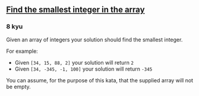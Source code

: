 <h2><a href=https://www.codewars.com/kata/55a2d7ebe362935a210000b2/train/csharp target="_blank">Find the smallest integer in the array</a></h2><h3>8 kyu</h3><p>Given an array of integers your solution should find the smallest integer. </p><p>For example:</p><ul><li>Given <code>[34, 15, 88, 2]</code> your solution will return <code>2</code></li><li>Given <code>[34, -345, -1, 100]</code> your solution will return <code>-345</code></li></ul><p>You can assume, for the purpose of this kata, that the supplied array will not be empty.</p>
